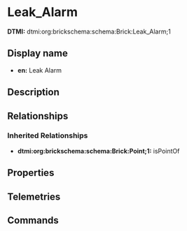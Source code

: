 # Leak_Alarm
**DTMI:** dtmi:org:brickschema:schema:Brick:Leak_Alarm;1
## Display name
- **en:** Leak Alarm
## Description
## Relationships
### Inherited Relationships
* **dtmi:org:brickschema:schema:Brick:Point;1:** isPointOf
## Properties
## Telemetries
## Commands
